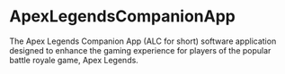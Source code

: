 # ApexLegendsCompanionApp

The Apex Legends Companion App (ALC for short)  software application designed to enhance the gaming experience for players of the popular battle royale game, Apex Legends.
